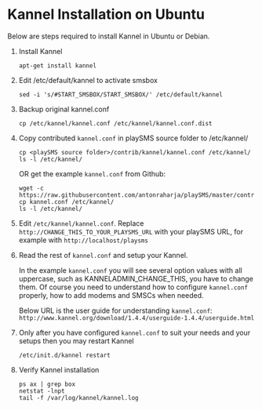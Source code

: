 # Kannel Installation on Ubuntu

Below are steps required to install Kannel in Ubuntu or Debian.

1.  Install Kannel

    ```
    apt-get install kannel
    ```

2.  Edit /etc/default/kannel to activate smsbox

    ```
    sed -i 's/#START_SMSBOX/START_SMSBOX/' /etc/default/kannel
    ```

3.  Backup original kannel.conf

    ```
    cp /etc/kannel/kannel.conf /etc/kannel/kannel.conf.dist
    ```

4.  Copy contributed `kannel.conf` in playSMS source folder to /etc/kannel/

    ```
    cp <playSMS source folder>/contrib/kannel/kannel.conf /etc/kannel/
    ls -l /etc/kannel/
    ```
    
    OR get the example `kannel.conf` from Github:
    
    ```
    wget -c https://raw.githubusercontent.com/antonraharja/playSMS/master/contrib/kannel/kannel.conf
    cp kannel.conf /etc/kannel/
    ls -l /etc/kannel/
    ```

5.  Edit `/etc/kannel/kannel.conf`. Replace `http://CHANGE_THIS_TO_YOUR_PLAYSMS_URL`
    with your playSMS URL, for example with `http://localhost/playsms`

6.  Read the rest of `kannel.conf` and setup your Kannel.

    In the example `kannel.conf` you will see several option values with all uppercase, such as KANNELADMIN_CHANGE_THIS, you have to change them.
    Of course you need to understand how to configure `kannel.conf` properly, how to add modems and SMSCs when needed.
    
    Below URL is the user guide for understanding `kannel.conf`:
    `http://www.kannel.org/download/1.4.4/userguide-1.4.4/userguide.html`

7.  Only after you have configured `kannel.conf` to suit your needs and your setups then you may restart Kannel

    ```
    /etc/init.d/kannel restart
    ```

8. Verify Kannel installation

   ```
   ps ax | grep box
   netstat -lnpt
   tail -f /var/log/kannel/kannel.log
   ```
